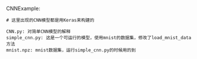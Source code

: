 CNNExample:

    # 这里出现的CNN模型都是用Keras来构建的    
    
    CNN.py: 对简单CNN模型的解释
    simple_cnn.py: 这是一个可运行的模型，使用mnist的数据集，修改了load_mnist_data方法
    mnist.npz: mnist数据集，运行simple_cnn.py的时候用的到

